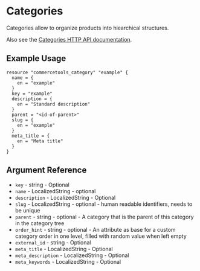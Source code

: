 # Categories

Categories allow to organize products into hiearchical structures.

Also see the [Categories HTTP API documentation](https://docs.commercetools.com/api/projects/categories).

## Example Usage

```hcl
resource "commercetools_category" "example" {
  name = {
    en = "example"
  }
  key = "example"
  description = {
    en = "Standard description"
  }
  parent = "<id-of-parent>"
  slug = {
    en = "example"
  }
  meta_title = {
    en = "Meta title"
  }
}
```

## Argument Reference
* `key` - string - Optional
* `name` - LocalizedString - optional
* `description` - LocalizedString - Optional
* `slug` - LocalizedString - optional - human readable identifiers, needs to be unique
* `parent` - string - optional - A category that is the parent of this category in the category tree
* `order_hint` -  string - optional - An attribute as base for a custom category order in one level, filled with random value when left empty
* `external_id` - string - Optional
* `meta_title` - LocalizedString - Optional
* `meta_description` - LocalizedString - Optional
* `meta_keywords` - LocalizedString - Optional
